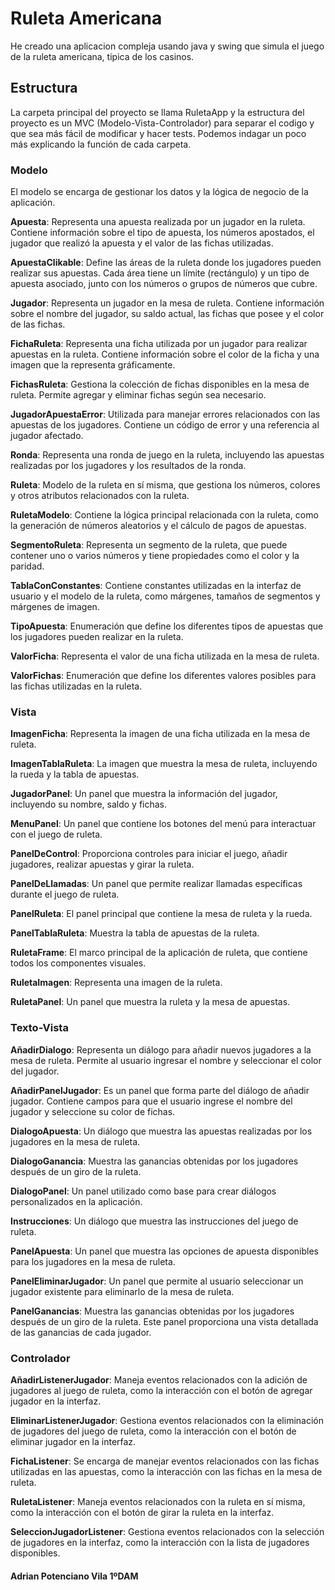 # Ruleta Americana
He creado una aplicacion compleja usando java y swing que simula el juego de la ruleta americana, tipica de los casinos.

## Estructura
La carpeta principal del proyecto se llama RuletaApp y la estructura del proyecto es un MVC (Modelo-Vista-Controlador)
para separar el codigo y que sea más fácil de modificar y hacer tests.
Podemos indagar un poco más explicando la función de cada carpeta.

### Modelo
El modelo se encarga de gestionar los datos y la lógica de negocio de la aplicación.

**Apuesta**: Representa una apuesta realizada por un jugador en la ruleta. Contiene información sobre el tipo de apuesta, los números apostados, el jugador que realizó la apuesta y el valor de las fichas utilizadas.

**ApuestaClikable**: Define las áreas de la ruleta donde los jugadores pueden realizar sus apuestas. Cada área tiene un límite (rectángulo) y un tipo de apuesta asociado, junto con los números o grupos de números que cubre.

**Jugador**: Representa un jugador en la mesa de ruleta. Contiene información sobre el nombre del jugador, su saldo actual, las fichas que posee y el color de las fichas.

**FichaRuleta**: Representa una ficha utilizada por un jugador para realizar apuestas en la ruleta. Contiene información sobre el color de la ficha y una imagen que la representa gráficamente.

**FichasRuleta**: Gestiona la colección de fichas disponibles en la mesa de ruleta. Permite agregar y eliminar fichas según sea necesario.

**JugadorApuestaError**: Utilizada para manejar errores relacionados con las apuestas de los jugadores. Contiene un código de error y una referencia al jugador afectado.

**Ronda**: Representa una ronda de juego en la ruleta, incluyendo las apuestas realizadas por los jugadores y los resultados de la ronda.

**Ruleta**: Modelo de la ruleta en sí misma, que gestiona los números, colores y otros atributos relacionados con la ruleta.

**RuletaModelo**: Contiene la lógica principal relacionada con la ruleta, como la generación de números aleatorios y el cálculo de pagos de apuestas.

**SegmentoRuleta**: Representa un segmento de la ruleta, que puede contener uno o varios números y tiene propiedades como el color y la paridad.

**TablaConConstantes**: Contiene constantes utilizadas en la interfaz de usuario y el modelo de la ruleta, como márgenes, tamaños de segmentos y márgenes de imagen.

**TipoApuesta**: Enumeración que define los diferentes tipos de apuestas que los jugadores pueden realizar en la ruleta.

**ValorFicha**: Representa el valor de una ficha utilizada en la mesa de ruleta.

**ValorFichas**: Enumeración que define los diferentes valores posibles para las fichas utilizadas en la ruleta.


### Vista
**ImagenFicha**: Representa la imagen de una ficha utilizada en la mesa de ruleta.

**ImagenTablaRuleta**: La imagen que muestra la mesa de ruleta, incluyendo la rueda y la tabla de apuestas.

**JugadorPanel**: Un panel que muestra la información del jugador, incluyendo su nombre, saldo y fichas.

**MenuPanel**: Un panel que contiene los botones del menú para interactuar con el juego de ruleta.

**PanelDeControl**: Proporciona controles para iniciar el juego, añadir jugadores, realizar apuestas y girar la ruleta.

**PanelDeLlamadas**: Un panel que permite realizar llamadas específicas durante el juego de ruleta.

**PanelRuleta**: El panel principal que contiene la mesa de ruleta y la rueda.

**PanelTablaRuleta**: Muestra la tabla de apuestas de la ruleta.

**RuletaFrame**: El marco principal de la aplicación de ruleta, que contiene todos los componentes visuales.

**RuletaImagen**: Representa una imagen de la ruleta.

**RuletaPanel**: Un panel que muestra la ruleta y la mesa de apuestas.


### Texto-Vista
**AñadirDialogo**: Representa un diálogo para añadir nuevos jugadores a la mesa de ruleta. Permite al usuario ingresar el nombre y seleccionar el color del jugador.

**AñadirPanelJugador**: Es un panel que forma parte del diálogo de añadir jugador. Contiene campos para que el usuario ingrese el nombre del jugador y seleccione su color de fichas.

**DialogoApuesta**: Un diálogo que muestra las apuestas realizadas por los jugadores en la mesa de ruleta.

**DialogoGanancia**: Muestra las ganancias obtenidas por los jugadores después de un giro de la ruleta.

**DialogoPanel**: Un panel utilizado como base para crear diálogos personalizados en la aplicación.

**Instrucciones**: Un diálogo que muestra las instrucciones del juego de ruleta.

**PanelApuesta**: Un panel que muestra las opciones de apuesta disponibles para los jugadores en la mesa de ruleta.

**PanelEliminarJugador**: Un panel que permite al usuario seleccionar un jugador existente para eliminarlo de la mesa de ruleta.

**PanelGanancias**: Muestra las ganancias obtenidas por los jugadores después de un giro de la ruleta. Este panel proporciona una vista detallada de las ganancias de cada jugador.

### Controlador
**AñadirListenerJugador**: Maneja eventos relacionados con la adición de jugadores al juego de ruleta, como la interacción con el botón de agregar jugador en la interfaz.

**EliminarListenerJugador**: Gestiona eventos relacionados con la eliminación de jugadores del juego de ruleta, como la interacción con el botón de eliminar jugador en la interfaz.

**FichaListener**: Se encarga de manejar eventos relacionados con las fichas utilizadas en las apuestas, como la interacción con las fichas en la mesa de ruleta.

**RuletaListener**: Maneja eventos relacionados con la ruleta en sí misma, como la interacción con el botón de girar la ruleta en la interfaz.

**SeleccionJugadorListener**: Gestiona eventos relacionados con la selección de jugadores en la interfaz, como la interacción con la lista de jugadores disponibles.


    

































#### Adrian Potenciano Vila 1ºDAM
